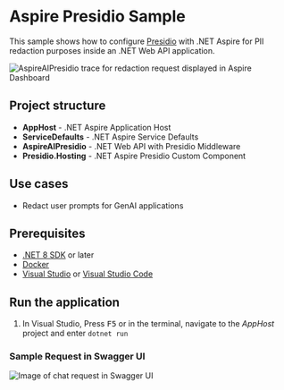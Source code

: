 # Aspire Presidio Sample

This sample shows how to configure [Presidio](https://microsoft.github.io/presidio/) with .NET Aspire for PII redaction purposes inside an .NET Web API application.

![AspireAIPresidio trace for redaction request displayed in Aspire Dashboard](https://github.com/luisquintanilla/AspireAIPresidio/assets/46974588/0d82e4a8-d217-4f52-b7d6-fa45fd1ef57a)


## Project structure

- **AppHost** - .NET Aspire Application Host
- **ServiceDefaults** - .NET Aspire Service Defaults
- **AspireAIPresidio** - .NET Web API with Presidio Middleware
- **Presidio.Hosting** - .NET Aspire Presidio Custom Component

## Use cases

- Redact user prompts for GenAI applications

## Prerequisites

- [.NET 8 SDK](https://dotnet.microsoft.com/en-us/download/dotnet/8.0) or later
- [Docker](https://docs.docker.com/desktop/)
- [Visual Studio](https://visualstudio.microsoft.com/downloads/) or [Visual Studio Code](https://code.visualstudio.com/download)

## Run the application

1. In Visual Studio, Press <kbd>F5</kbd> or in the terminal, navigate to the *AppHost* project and enter `dotnet run`

### Sample Request in Swagger UI

![Image of chat request in Swagger UI](https://github.com/luisquintanilla/AspireAIPresidio/assets/46974588/a7f570b0-02fb-4b7b-9bdb-ddbc72240ef3)

